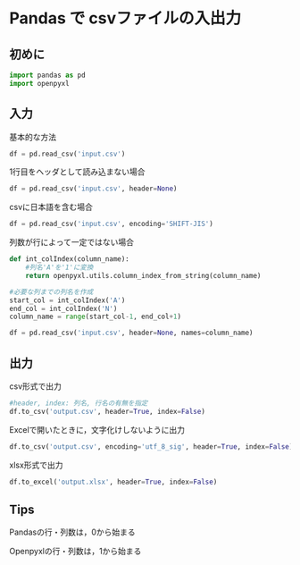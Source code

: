 # Pandas で csvファイルの入出力

## 初めに
```python
import pandas as pd
import openpyxl
```

## 入力
基本的な方法
```python
df = pd.read_csv('input.csv')
```

1行目をヘッダとして読み込まない場合
```python
df = pd.read_csv('input.csv', header=None)
```

csvに日本語を含む場合
```python
df = pd.read_csv('input.csv', encoding='SHIFT-JIS')
```

列数が行によって一定ではない場合
```python
def int_colIndex(column_name):
    #列名'A'を'1'に変換
    return openpyxl.utils.column_index_from_string(column_name)

#必要な列までの列名を作成
start_col = int_colIndex('A')
end_col = int_colIndex('N')
column_name = range(start_col-1, end_col+1)

df = pd.read_csv('input.csv', header=None, names=column_name)
```


## 出力
csv形式で出力
```python
#header, index: 列名, 行名の有無を指定
df.to_csv('output.csv', header=True, index=False)
```

Excelで開いたときに，文字化けしないように出力
```python
df.to_csv('output.csv', encoding='utf_8_sig', header=True, index=False)
```

xlsx形式で出力
```python
df.to_excel('output.xlsx', header=True, index=False)
```

## Tips
Pandasの行・列数は，0から始まる

Openpyxlの行・列数は，1から始まる